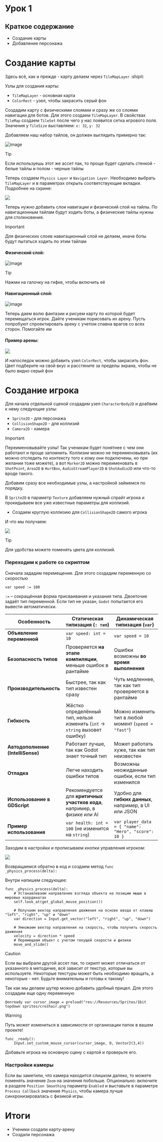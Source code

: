 # Урок 1

## Краткое содержание
- Создание карты
- Добавление персонажа

# Создание карты

Здесь всё, как и прежде - карту делаем через `TileMapLayer` :shipit:

Узлы для создания карты:
- `TileMapLayer` - основная карта
- `ColorRect` - узел, чтобы закрасить серый фон

Создадим карту с физическими слоямии и сразу же со слоями навигации для ботов. Для этого создаем `TileMapLayer`. В свойствах `TileMap` создаем `TileSet` после чего у нас появится сетка игрового поля. <br>
Значения у `TileSize` выставляем: `x: 32`, `y: 32` <br>


Добавляем наш набор тайлов, он должен выглядить примерно так:

![image](https://github.com/IT-Compot/Python-methodologies/blob/main/first-stage/Shooter/images/tile_pack.jpg)

>[!Tip]
>Если используешь этот же ассет пак, то проще будет сделать стенкой - белые тайлы и полом - черные тайлы

Теперь создаем `Physics Layer` и `Navigation Layer`. Необходимо выбрать `TileMapLayer` и в параметрах открыть соответствующие вкладки. Подробнее на скрине:

<img src="https://github.com/IT-Compot/Python-methodologies/blob/main/first-stage/Shooter/images/tilemaplayer_parameters.png">

Теперь нужно добавить слои навигации и физический слой на тайлы. По навигационным тайлам будут ходить боты, а физические тайлы нужны для столкновения.

>[!Important]
>Для физических слоев навигационный слой не делаем, иначе боты будут пытаться ходить по этим тайлам

#### Физический слой:

![image](https://github.com/IT-Compot/Python-methodologies/blob/main/first-stage/Shooter/images/HowToMakeCollisions.gif)

>[!Tip]
>Нажми на галочку на гифке, чтобы включить её

#### Навигационный слой:

![image](https://github.com/IT-Compot/Python-methodologies/blob/main/first-stage/Shooter/images/HowToMakeNavTile.gif)

Теперь даем волю фантазии и рисуем карту по которой будет перемещаться игрок. Дайте ученикам порисовать их арену. Пусть попробуют спроектировать арену с учетом спавна врагов со всех сторон. Помогайте им

#### Пример арены:

<img src="https://github.com/IT-Compot/Python-methodologies/blob/main/first-stage/Shooter/images/ArenaExample.jpg">

И напоследок можно добавить узел `ColorRect`, чтобы закрасить фон. Цвет подберите на свой вкус и расстяните за пределы экрана, чтобы не было видно серый фон

# Создание игрока

Для начала отдельной сценой создадим узел `CharacterBody2D` и доабвим к нему следующие узлы:
* `Sprite2D` - для персонажа
* `CollisionShape2D` - для коллизий
* `Camera2D` - камера

>[!Important]
>Переименовывайте узлы! Так ученикам будет понятнее с чем они работают и проще запомнить. Коллизии можно не переименовывать (их можно отследить по контексту того к кому они подключены, но при желании тоже можете), а вот `Marker2D` можно переименовать в `ShotPoint`, `Area2D` в `HurtBox`, `AudioStreamPlayer2D` в `ShotAudio2D` или что-то вроде такого.

Добавим сразу все необходимые узлы, а настройкой займемся по порядку.

В `Sprite2D` в параметр `Texture` добавляем нужный спрайт игрока и прокидываем все уже известные параметры для коллизий. 

- Создаем круглую коллизию для `CollisionShape2D` самого игрока

И что мы получаем:

<img src="https://github.com/IT-Compot/Python-methodologies/blob/main/first-stage/Shooter/images/player_with_1_collision.jpg">

>[!Tip]
>Для удобства можете поменять цвета для коллизий.

### Переходим к работе со скриптом

Сначала зададим перемещение. Для этого создадим переменную со скоростью

```gdscript
var speed := 100

```
`:=` – сокращённая форма присваивания и указания типа. Двоеточие задаёт тип переменной. Если тип не указан, `Godot` попытается его вывести автоматически.

| Особенность            | Статическая типизация (`: тип`)         | Динамическая типизация (`var`)       |
|------------------------|---------------------------------|--------------------------------|
| **Объявление переменной** | `var speed: int = 10`         | `var speed = 10`               |
| **Безопасность типов**  | Проверяется **на этапе компиляции**, меньше ошибок в рантайме | Ошибки возможны **во время выполнения** |
| **Производительность**  | Быстрее, так как тип известен сразу | Чуть медленнее, так как тип проверяется в рантайме |
| **Гибкость**           | Жёстко определённый тип, нельзя изменить (`int` → `string` вызовет ошибку) | Можно изменить тип в любой момент (`speed = "fast"`) |
| **Автодополнение (IntelliSense)** | Работает лучше, так как Godot знает точный тип | Может работать хуже, так как тип неизвестен |
| **Отладка**            | Легче находить ошибки типов | Возможны неожиданные ошибки, если тип изменился |
| **Использование в GDScript** | Рекомендуется для **критичных участков кода**, например, в физике или AI | Удобно для **гибких данных**, например, в UI или JSON |
| **Пример использования** | `var health: int = 100` (не изменится на `string`) | `var player_data = { "name": "Hero", "score": 10 }` |

Заходим в настройки и прописываем кнопки управления игроком:

<img src="https://github.com/IT-Compot/Python-methodologies/blob/main/first-stage/Shooter/images/input_map_without_LMB.jpg">

Возвращаемся обратно в код и создаем метод `func _physics_process(delta):`

Внутри напишем следующее:

```gdscript
func _physics_process(delta):
    # Устанавливаем направление взгляда объекта на позицию мыши в мировых координатах
    self.look_at(get_global_mouse_position())
    
    # Получаем вектор направления движения на основе ввода от клавиш "left", "right", "up" и "down"
    var direction = Input.get_vector("left", "right", "up", "down")
    
    # Умножаем вектор направления на скорость, чтобы получить скорость движения
    velocity = direction * speed
    # Перемещаем объект с учетом текущей скорости и физики
    move_and_slide()

```

> [!CAUTION]
> Если вы выбрали другой ассет пак, то скрипт может отличаться от указанного в методичке, всё зависит от текстур, которые вы используете. Некоторые текстуры может быть необходимо вращать, а некоторые - нет. Будьте внимательны и готовы к такому!

Так как мы делаем шутер можно добавить удобный прицел. Для этого создадим еще одну переменную

```gdscript
@onready var cursor_image = preload("res://Resources/Sprites/1bit topdown sprites/croshair.png")
```
>[!Warning]
>Путь может измениться в зависимости от организации папок в вашем проекте!

```gdscript
func _ready():
	Input.set_custom_mouse_cursor(cursor_image, 0, Vector2(3,4))
```

Добавьте игрока на основную сцену с картой и проверьте его.

### Настройки камеры
Если вы заметили, что камера находится слишком далеко, то можете поменять значение `Zoom` на значения побольше.
Опционально: включите в разделе `Position Smoothing` параметр `Enabled` и выставьте в параметре `Process Callback` значение `Physics`, чтобы камера лучше синхронизировалась с физикой игры.

# Итоги

- Ученики создали карту-арену
- Создали персонажа

